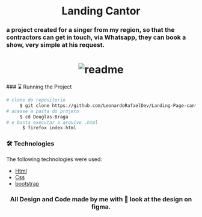 
<h1 align="center"> Landing Cantor  </h1>

### a project created for a singer from my region, so that the contractors can get in touch, via Whatsapp, they can book a show, very simple at his request.


<h1 align="center">
 <img alt="readme" src="https://media.giphy.com/media/B72pEMuXfBqRsNEK2R/giphy.gif">
</h1>
### ⌛ Running the Project

```bash
# clone do repositorio
     $ git clone https://github.com/LeonardoRafaelDev/Landing-Page-cantor
# acesse a pasta do projeto
     $ cd Douglas-Braga
# e basta executar o arquivo .html
      $ firefox index.html
```
### 🛠️ Technologies
The following technologies were used:
- [Html](https://developer.mozilla.org/pt-BR/docs/Web/HTML)
- [Css](https://developer.mozilla.org/pt-BR/docs/Web/CSS)
- [bootstrap](https://getbootstrap.com/docs/5.1/getting-started/introduction/)
<h3 align="center">
 All Design and Code made by me with 💜 look at the design on <a src="https://www.figma.com/proto/miy3c8fAGbWnPLImIgx1uY/Dlougas-Santos?node-id=312%3A7&viewport=241%2C48%2C1&scaling=min-zoom&page-id=0%3A1%3Ffuid%3D961042436838890137">figma</a>.
</h3>




